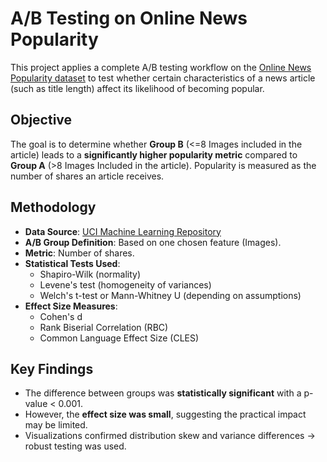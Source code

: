 # A/B Testing on Online News Popularity

This project applies a complete A/B testing workflow on the [Online News Popularity dataset](https://archive.ics.uci.edu/ml/datasets/Online+News+Popularity) to test whether certain characteristics of a news article (such as title length) affect its likelihood of becoming popular.

## Objective

The goal is to determine whether **Group B** (<=8 Images included in the article) leads to a **significantly higher popularity metric** compared to **Group A** (>8 Images Included in the article). Popularity is measured as the number of shares an article receives.

## Methodology

- **Data Source**: [UCI Machine Learning Repository](https://archive.ics.uci.edu/ml/datasets/Online+News+Popularity)
- **A/B Group Definition**: Based on one chosen feature (Images).
- **Metric**: Number of shares.
- **Statistical Tests Used**:
  - Shapiro-Wilk (normality)
  - Levene's test (homogeneity of variances)
  - Welch's t-test or Mann-Whitney U (depending on assumptions)
- **Effect Size Measures**:
  - Cohen's d
  - Rank Biserial Correlation (RBC)
  - Common Language Effect Size (CLES)

## Key Findings
- The difference between groups was **statistically significant** with a p-value < 0.001.
- However, the **effect size was small**, suggesting the practical impact may be limited.
- Visualizations confirmed distribution skew and variance differences → robust testing was used.
